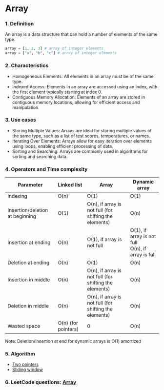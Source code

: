 # Array
### 1. Definition
An array is a data structure that can hold a number of elements of the same type. 
```python
array = [1, 2, 3] # array of integer elements
array = ["a", "b", "c"] # array of integer elements
```

### 2. Characteristics
- Homogeneous Elements: All elements in an array must be of the same type.
- Indexed Access: Elements in an array are accessed using an index, with the first element typically starting at index 0.
- Contiguous Memory Allocation: Elements of an array are stored in contiguous memory locations, allowing for efficient access and manipulation.

### 3. Use cases
- Storing Multiple Values: Arrays are ideal for storing multiple values of the same type, such as a list of test scores, temperatures, or names.
- Iterating Over Elements: Arrays allow for easy iteration over elements using loops, enabling efficient processing of data.
- Sorting and Searching: Arrays are commonly used in algorithms for sorting and searching data.

### 4. Operators and Time complexity

| Parameter | Linked list | Array | Dynamic array |
|-----------|-------------|-------|---------------|
| Indexing | O(n) | O(1) | O(1) |
| Insertion/deletion at beginning| O(1) | O(n), if array is not full (for shifting the elements) | O(n) |
| Insertion at ending | O(n) | O(1), if array is not full | O(1), if array is not full<br>O(n), if array is full |
| Deletion at ending | O(n) | O(1) | O(n) |
| Insertion in middle | O(n) | O(n), if array is not full (for shifting the elements) | O(n) |
| Deletion in middle | O(n) | O(n), if array is not full (for shifting the elements) | O(n) |
| Wasted space | O(n) (for pointers) | 0 | O(n) |

Note: Deletion/Insertion at end for dynamic arrays is O(1) amortized

### 5. Algorithm
- [Two pointers](../algorithms/1_Two_pointers.md)
- [Sliding window](../algorithms/2_Sliding_window.md)

### 6. LeetCode questions: [Array](https://leetcode.com/tag/array/)